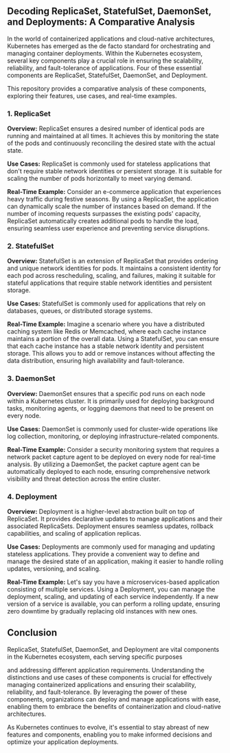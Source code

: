 ## Decoding ReplicaSet, StatefulSet, DaemonSet, and Deployments: A Comparative Analysis

In the world of containerized applications and cloud-native architectures, Kubernetes has emerged as the de facto standard for orchestrating and managing container deployments. Within the Kubernetes ecosystem, several key components play a crucial role in ensuring the scalability, reliability, and fault-tolerance of applications. Four of these essential components are ReplicaSet, StatefulSet, DaemonSet, and Deployment. 

This repository provides a comparative analysis of these components, exploring their features, use cases, and real-time examples.

### 1. ReplicaSet
**Overview:** ReplicaSet ensures a desired number of identical pods are running and maintained at all times. It achieves this by monitoring the state of the pods and continuously reconciling the desired state with the actual state.

**Use Cases:** ReplicaSet is commonly used for stateless applications that don't require stable network identities or persistent storage. It is suitable for scaling the number of pods horizontally to meet varying demand.

**Real-Time Example:** Consider an e-commerce application that experiences heavy traffic during festive seasons. By using a ReplicaSet, the application can dynamically scale the number of instances based on demand. If the number of incoming requests surpasses the existing pods' capacity, ReplicaSet automatically creates additional pods to handle the load, ensuring seamless user experience and preventing service disruptions.

### 2. StatefulSet
**Overview:** StatefulSet is an extension of ReplicaSet that provides ordering and unique network identities for pods. It maintains a consistent identity for each pod across rescheduling, scaling, and failures, making it suitable for stateful applications that require stable network identities and persistent storage.

**Use Cases:** StatefulSet is commonly used for applications that rely on databases, queues, or distributed storage systems.

**Real-Time Example:** Imagine a scenario where you have a distributed caching system like Redis or Memcached, where each cache instance maintains a portion of the overall data. Using a StatefulSet, you can ensure that each cache instance has a stable network identity and persistent storage. This allows you to add or remove instances without affecting the data distribution, ensuring high availability and fault-tolerance.

### 3. DaemonSet
**Overview:** DaemonSet ensures that a specific pod runs on each node within a Kubernetes cluster. It is primarily used for deploying background tasks, monitoring agents, or logging daemons that need to be present on every node.

**Use Cases:** DaemonSet is commonly used for cluster-wide operations like log collection, monitoring, or deploying infrastructure-related components.

**Real-Time Example:** Consider a security monitoring system that requires a network packet capture agent to be deployed on every node for real-time analysis. By utilizing a DaemonSet, the packet capture agent can be automatically deployed to each node, ensuring comprehensive network visibility and threat detection across the entire cluster.

### 4. Deployment
**Overview:** Deployment is a higher-level abstraction built on top of ReplicaSet. It provides declarative updates to manage applications and their associated ReplicaSets. Deployment ensures seamless updates, rollback capabilities, and scaling of application replicas.

**Use Cases:** Deployments are commonly used for managing and updating stateless applications. They provide a convenient way to define and manage the desired state of an application, making it easier to handle rolling updates, versioning, and scaling.

**Real-Time Example:** Let's say you have a microservices-based application consisting of multiple services. Using a Deployment, you can manage the deployment, scaling, and updating of each service independently. If a new version of a service is available, you can perform a rolling update, ensuring zero downtime by gradually replacing old instances with new ones.

## Conclusion
ReplicaSet, StatefulSet, DaemonSet, and Deployment are vital components in the Kubernetes ecosystem, each serving specific purposes

 and addressing different application requirements. Understanding the distinctions and use cases of these components is crucial for effectively managing containerized applications and ensuring their scalability, reliability, and fault-tolerance. By leveraging the power of these components, organizations can deploy and manage applications with ease, enabling them to embrace the benefits of containerization and cloud-native architectures.

As Kubernetes continues to evolve, it's essential to stay abreast of new features and components, enabling you to make informed decisions and optimize your application deployments.